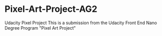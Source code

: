 # Pixel-Art-Project-AG2
Udacity Pixel Project
This is a submission from the Udacity Front End Nano Degree Program "Pixel Art Project"

